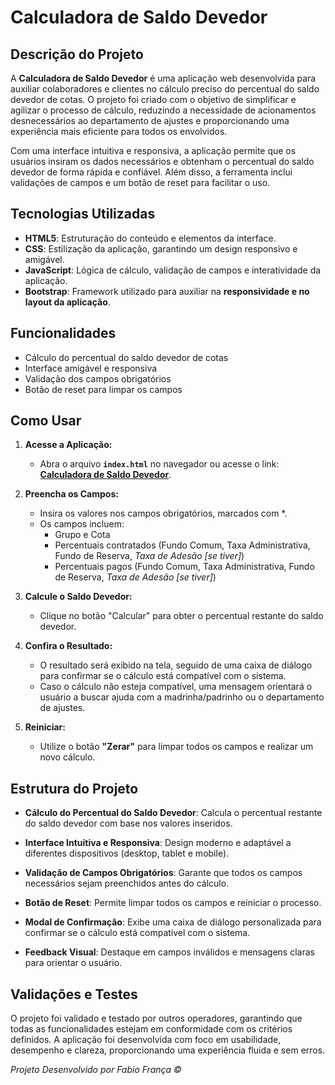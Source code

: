 # Calculadora de Saldo Devedor

## Descrição do Projeto
A **Calculadora de Saldo Devedor** é uma aplicação web desenvolvida para auxiliar colaboradores e clientes no cálculo preciso do percentual do saldo devedor de cotas. O projeto foi criado com o objetivo de simplificar e agilizar o processo de cálculo, reduzindo a necessidade de acionamentos desnecessários ao departamento de ajustes e proporcionando uma experiência mais eficiente para todos os envolvidos.

Com uma interface intuitiva e responsiva, a aplicação permite que os usuários insiram os dados necessários e obtenham o percentual do saldo devedor de forma rápida e confiável. Além disso, a ferramenta inclui validações de campos e um botão de reset para facilitar o uso.

## Tecnologias Utilizadas
- **HTML5**: Estruturação do conteúdo e elementos da interface.
- **CSS**: Estilização da aplicação, garantindo um design responsivo e amigável.
- **JavaScript**: Lógica de cálculo, validação de campos e interatividade da aplicação.
- **Bootstrap**: Framework utilizado para auxiliar na **responsividade e no layout da aplicação**.

## Funcionalidades
- Cálculo do percentual do saldo devedor de cotas
- Interface amigável e responsiva
- Validação dos campos obrigatórios
- Botão de reset para limpar os campos


## Como Usar
1. **Acesse a Aplicação:**
    * Abra o arquivo **`index.html`** no navegador ou acesse o link: **[Calculadora de Saldo Devedor](https://fabioragnardev.github.io/verificarSaldoDevedor/)**.

2. **Preencha os Campos:**
    * Insira os valores nos campos obrigatórios, marcados com *.
    * Os campos incluem:
        * Grupo e Cota
        * Percentuais contratados (Fundo Comum, Taxa Administrativa, Fundo de Reserva, *Taxa de Adesão [se tiver]*)
        * Percentuais pagos (Fundo Comum, Taxa Administrativa, Fundo de Reserva, *Taxa de Adesão [se tiver]*)

3. **Calcule o Saldo Devedor:**
    * Clique no botão "Calcular" para obter o percentual restante do saldo devedor.

4. **Confira o Resultado:**
    * O resultado será exibido na tela, seguido de uma caixa de diálogo para confirmar se o cálculo está compatível com o sistema.
    * Caso o cálculo não esteja compatível, uma mensagem orientará o usuário a buscar ajuda com a madrinha/padrinho ou o departamento de ajustes.

5. **Reiniciar:**
    * Utilize o botão **"Zerar"** para limpar todos os campos e realizar um novo cálculo.


## Estrutura do Projeto
- **Cálculo do Percentual do Saldo Devedor**: Calcula o percentual restante do saldo devedor com base nos valores inseridos.

- **Interface Intuitiva e Responsiva**: Design moderno e adaptável a diferentes dispositivos (desktop, tablet e mobile).

- **Validação de Campos Obrigatórios**: Garante que todos os campos necessários sejam preenchidos antes do cálculo.

- **Botão de Reset**: Permite limpar todos os campos e reiniciar o processo.

- **Modal de Confirmação**: Exibe uma caixa de diálogo personalizada para confirmar se o cálculo está compatível com o sistema.

- **Feedback Visual**: Destaque em campos inválidos e mensagens claras para orientar o usuário.



## Validações e Testes

O projeto foi validado e testado por outros operadores, garantindo que todas as funcionalidades estejam em conformidade com os critérios definidos. A aplicação foi desenvolvida com foco em usabilidade, desempenho e clareza, proporcionando uma experiência fluida e sem erros.

<p align="left"><i>Projeto Desenvolvido por Fabio França ©</i></p>

